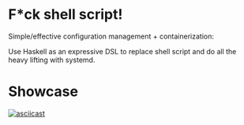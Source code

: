 # F*ck shell script!

Simple/effective configuration management + containerization:

Use Haskell as an expressive DSL to replace shell script and do all the
heavy lifting with systemd.

# Showcase

[![asciicast](https://asciinema.org/a/dfj33fmvqbm2d0smvugyts70c.png)](https://asciinema.org/a/dfj33fmvqbm2d0smvugyts70c)
